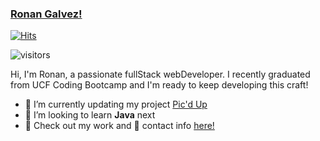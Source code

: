 ### [Ronan Galvez!](https://ronan-codes.github.io/react-portfolio/#)
[![Hits](https://hits.seeyoufarm.com/api/count/incr/badge.svg?url=https%3A%2F%2Fgithub.com%2FRonan-Codes&count_bg=%2379C83D&title_bg=%23555555&icon=&icon_color=%235AAE5C&title=views&edge_flat=false)](https://hits.seeyoufarm.com)

![visitors](https://visitor-badge.glitch.me/badge?page_id=page.id&left_color=gray&right_color=green)


Hi, I'm Ronan, a passionate fullStack webDeveloper. I recently graduated from UCF Coding Bootcamp and I'm ready to keep developing this craft!

- 🔭 I’m currently updating my project [Pic'd Up](https://github.com/Ronan-Codes/picd-up)
- 🌱 I’m looking to learn **Java** next
- 📁 Check out my work and 💌 contact info [here!](https://ronan-codes.github.io/react-portfolio/#)



